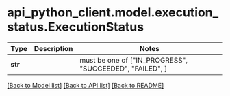 # api_python_client.model.execution_status.ExecutionStatus

Type | Description | Notes
------------- | ------------- | -------------
**str** |  |  must be one of ["IN_PROGRESS", "SUCCEEDED", "FAILED", ]

[[Back to Model list]](../../README.md#documentation-for-models) [[Back to API list]](../../README.md#documentation-for-api-endpoints) [[Back to README]](../../README.md)

